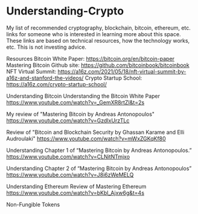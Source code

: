 # Understanding-Crypto
My list of recommended cryptography, blockchain, bitcoin, ethereum, etc. links for someone who is interested in learning more about this space.  These links are based on technical resources, how the technology works, etc.  This is not investing advice.

Resources
Bitcoin White Paper: https://bitcoin.org/en/bitcoin-paper
Mastering Bitcoin Github site: https://github.com/bitcoinbook/bitcoinbook
NFT Virtual Summit: https://a16z.com/2021/05/18/nft-virtual-summit-by-a16z-and-stanford-the-videos/
Crypto Startup School: https://a16z.com/crypto-startup-school/


Understanding Bitcoin 
Understanding the Bitcoin White Paper
https://www.youtube.com/watch?v=_GemXR8rtZI&t=2s

My review of "Mastering Bitcoin by Andreas Antonopoulos"
https://www.youtube.com/watch?v=GzdIxUrzTLc

Review of "Bitcoin and Blockchain Security by Ghassan Karame and Elli Audroulaki"
https://www.youtube.com/watch?v=mWxZGKqKf80

Understanding Chapter 1 of “Mastering Bitcoin by Andreas Antonopoulos.”
https://www.youtube.com/watch?v=CLNitNTmjxo

Understanding Chapter 2 of “Mastering Bitcoin by Andreas Antonopoulos”
https://www.youtube.com/watch?v=J8i6zWeMELQ




Understanding Ethereum
Review of Mastering Ethereum
https://www.youtube.com/watch?v=bKbl_Ajxw6g&t=4s




Non-Fungible Tokens



